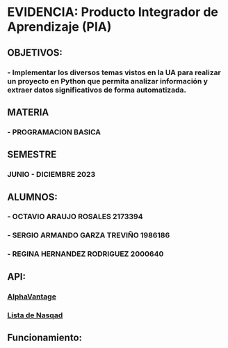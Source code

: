 # EVIDENCIA:  Producto Integrador de Aprendizaje (PIA)  
## OBJETIVOS:  
### - Implementar los diversos temas vistos en la UA para realizar un proyecto en Python que permita analizar información y extraer datos significativos de forma automatizada.  
## MATERIA
### - PROGRAMACION BASICA  
## SEMESTRE
### JUNIO - DICIEMBRE 2023

## ALUMNOS:
### - OCTAVIO ARAUJO ROSALES 2173394
### - SERGIO ARMANDO GARZA TREVIÑO 1986186
### - REGINA HERNANDEZ RODRIGUEZ 2000640

## API:
### [AlphaVantage](https://www.alphavantage.co/)
### [Lista de Nasqad](https://github.com/prediqtiv/alpha-vantage-cookbook/blob/master/symbol-lists.md)


## Funcionamiento: